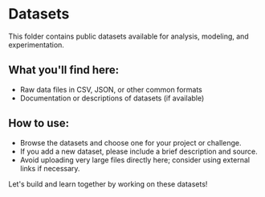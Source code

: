 # Datasets

This folder contains public datasets available for analysis, modeling, and experimentation.

## What you'll find here:
- Raw data files in CSV, JSON, or other common formats
- Documentation or descriptions of datasets (if available)

## How to use:
- Browse the datasets and choose one for your project or challenge.
- If you add a new dataset, please include a brief description and source.
- Avoid uploading very large files directly here; consider using external links if necessary.

Let's build and learn together by working on these datasets!

